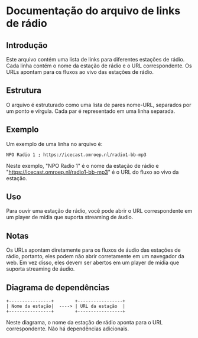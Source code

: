 # Documentação do arquivo de links de rádio

## Introdução

Este arquivo contém uma lista de links para diferentes estações de rádio. Cada linha contém o nome da estação de rádio e o URL correspondente. Os URLs apontam para os fluxos ao vivo das estações de rádio.

## Estrutura

O arquivo é estruturado como uma lista de pares nome-URL, separados por um ponto e vírgula. Cada par é representado em uma linha separada.

## Exemplo

Um exemplo de uma linha no arquivo é:

```
NPO Radio 1 ; https://icecast.omroep.nl/radio1-bb-mp3
```

Neste exemplo, "NPO Radio 1" é o nome da estação de rádio e "https://icecast.omroep.nl/radio1-bb-mp3" é o URL do fluxo ao vivo da estação.

## Uso

Para ouvir uma estação de rádio, você pode abrir o URL correspondente em um player de mídia que suporta streaming de áudio. 

## Notas

Os URLs apontam diretamente para os fluxos de áudio das estações de rádio, portanto, eles podem não abrir corretamente em um navegador da web. Em vez disso, eles devem ser abertos em um player de mídia que suporta streaming de áudio.

## Diagrama de dependências

```
+----------------+        +-----------------+
| Nome da estação|  ----> | URL da estação  |
+----------------+        +-----------------+
```

Neste diagrama, o nome da estação de rádio aponta para o URL correspondente. Não há dependências adicionais.